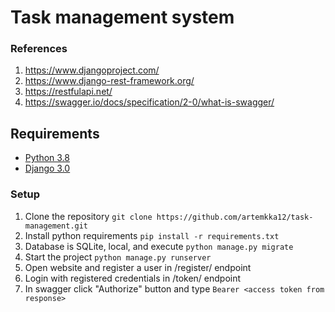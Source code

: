 ﻿# Task management system

### References

1. https://www.djangoproject.com/
2. https://www.django-rest-framework.org/
3. https://restfulapi.net/
4. https://swagger.io/docs/specification/2-0/what-is-swagger/

## Requirements
* [Python 3.8](https://docs.python.org/3.8)
* [Django 3.0](https://docs.djangoproject.com/en/3.0)

### Setup
1. Clone the repository ```git clone https://github.com/artemkka12/task-management.git```
3. Install python requirements ```pip install -r requirements.txt```
4. Database is SQLite, local, and execute ```python manage.py migrate```
5. Start the project ```python manage.py runserver```
6. Open website and register a user in /register/ endpoint
7. Login with registered credentials in /token/ endpoint
8. In swagger click "Authorize" button and type ```Bearer <access token from response>```
